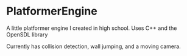 # PlatformerEngine
A little platformer engine I created in high school. Uses C++ and the OpenSDL library

Currently has collision detection, wall jumping, and a moving camera.
